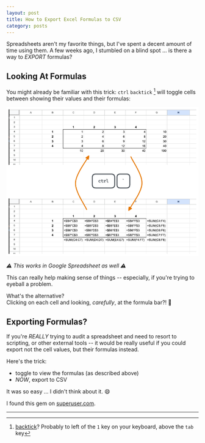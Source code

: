 ```yaml
---
layout: post
title: How to Export Excel Formulas to CSV
category: posts
---
```


Spreadsheets aren't my favorite things, but I've spent a decent amount of time
using them. A few weeks ago, I stumbled on a blind spot ... is there a way to
_EXPORT_ formulas?

## Looking At Formulas

You might already be familiar with this trick: `ctrl` `backtick` [^1] will toggle cells
between showing their values and their formulas:

[![toggling formulas back and forth](/assets/exporting-formulas/toggling.png)](/assets/exporting-formulas/toggling.png)

_⚠️  This works in Google Spreadsheet as well ⚠️_

This can really help making sense of things -- especially, if you're trying to eyeball a problem.

What's the alternative?  
Clicking on each cell and looking, _carefully_, at the formula bar?! 🤔

## Exporting Formulas?

If you're _REALLY_ trying to audit a spreadsheet and need to resort to
scripting, or other external tools -- it would be really useful if you could
export not the cell values, but their formulas instead.

Here's the trick:

- toggle to view the formulas (as described above)
- _NOW_, export to CSV

It was so easy ... I didn't think about it. 😄

I found this gem on [superuser.com](https://superuser.com/questions/466419/how-to-save-xls-x-as-csv-file-so-that-formulas-show-as-text).

<hr>

[^1]: [backtick](https://en.wikipedia.org/wiki/Backtick)? Probably to left of the `1` key on your keyboard, above the `tab` key

